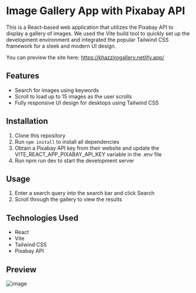 # Image Gallery App with Pixabay API

This is a React-based web application that utilizes the Pixabay API to display a gallery of images. We used the Vite build tool to quickly set up the development environment and integrated the popular Tailwind CSS framework for a sleek and modern UI design.

You can preview the site here: https://khazzirogallery.netlify.app/

## Features
- Search for images using keywords
- Scroll to load up to 15 images as the user scrolls
- Fully responsive UI design for desktops using Tailwind CSS

## Installation
1. Clone this repository
2. Run `npm install` to install all dependencies
3. Obtain a Pixabay API key from their website and update the VITE_REACT_APP_PIXABAY_API_KEY variable in the .env file
4. Run npm run dev to start the development server

## Usage
1. Enter a search query into the search bar and click Search
2. Scroll through the gallery to view the results

## Technologies Used
- React
- Vite
- Tailwind CSS
- Pixabay API

## Preview
![image](https://user-images.githubusercontent.com/93095948/226367459-4d960d91-2387-49de-ae26-c5f9a20b49ec.png)
